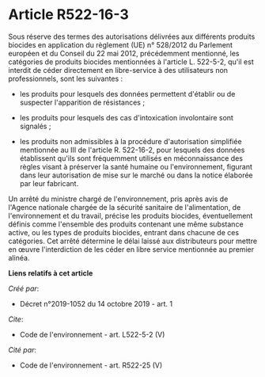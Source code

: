 # Article R522-16-3

Sous réserve des termes des autorisations délivrées aux différents produits biocides en application du règlement (UE) n°
528/2012 du Parlement européen et du Conseil du 22 mai 2012, précédemment mentionné, les catégories de produits biocides
mentionnées à l'article L. 522-5-2, qu'il est interdit de céder directement en libre-service à des utilisateurs non
professionnels, sont les suivantes :

- les produits pour lesquels des données permettent d'établir ou de suspecter l'apparition de résistances ;

- les produits pour lesquels des cas d'intoxication involontaire sont signalés ;

- les produits non admissibles à la procédure d'autorisation simplifiée mentionnée au III de l'article R. 522-16-2, pour
lesquels des données établissent qu'ils sont fréquemment utilisés en méconnaissance des règles visant à préserver la santé
humaine ou l'environnement, figurant dans leur autorisation de mise sur le marché ou dans la notice élaborée par leur
fabricant. 

Un arrêté du ministre chargé de l'environnement, pris après avis de l'Agence nationale chargée de la sécurité sanitaire de
l'alimentation, de l'environnement et du travail, précise les produits biocides, éventuellement définis comme l'ensemble des
produits contenant une même substance active, ou les types de produits biocides, entrant dans chacune de ces catégories. Cet
arrêté détermine le délai laissé aux distributeurs pour mettre en œuvre l'interdiction de les céder en libre service
mentionnée au premier alinéa.

**Liens relatifs à cet article**

_Créé par_:

  - Décret n°2019-1052 du 14 octobre 2019 - art. 1

_Cite_:

  - Code de l'environnement - art. L522-5-2 (V)

_Cité par_:

  - Code de l'environnement - art. R522-25 (V)
